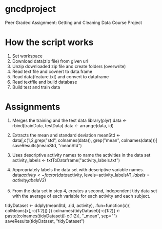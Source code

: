 # gncdproject
Peer Graded Assignment: Getting and Cleaning Data Course Project


# How the script works 
1. Set workspace
2. Download data(zip file) from given url
3. Unzip downloaded zip file and create folders (overwrite)
4. Read text file and covnert to data.frame
5. Read data(feature.txt) and convert to dataframe
6. Read textfile and build database
7. Build test and train data

# Assignments

1. Merges the training and the test data
library(plyr)
data <- rbind(trainData, testData)
data <- arrange(data, id)

2. Extracts the mean and standard deviation
meanStd <- data[,c(1,2,grep("std", colnames(data)), grep("mean", colnames(data)))]
saveResults(meanStd, "meanStd")

3. Uses descriptive activity names to name the activities in the data set
activity_labels <- txtToDataframe("activity_labels.txt")

4. Appropriately labels the data set with descriptive variable names. 
data$activity <- factor(data$activity, levels=activity_labels$V1, labels=activity_labels$V2)

5. From the data set in step 4, creates a second, independent tidy data set with the average of each variable for each activity and each subject.

tidyDataset <- ddply(meanStd, .(id, activity), .fun=function(x){ colMeans(x[,-c(1:2)]) })
colnames(tidyDataset)[-c(1:2)] <- paste(colnames(tidyDataset)[-c(1:2)], "_mean", sep="")
saveResults(tidyDataset, "tidyDataset")

